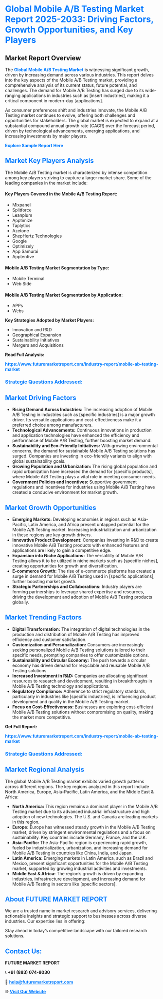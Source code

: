<h1 style="color: #007BFF;">Global Mobile A/B Testing Market Report 2025-2033: Driving Factors, Growth Opportunities, and Key Players</h1>

<section id="overview">
<h2>Market Report Overview</h2>
<p>The <a href="https://www.futuremarketreport.com/industry-report/mobile-ab-testing-market" style="color: #007BFF; text-decoration: none;"><strong>Global Mobile A/B Testing Market</strong></a> is witnessing significant growth, driven by increasing demand across various industries. This report delves into the key aspects of the Mobile A/B Testing market, providing a comprehensive analysis of its current status, future potential, and challenges. The demand for Mobile A/B Testing has surged due to its wide-ranging applications in industries such as [insert industries], making it a critical component in modern-day [applications].</p>
<p>As consumer preferences shift and industries innovate, the Mobile A/B Testing market continues to evolve, offering both challenges and opportunities for stakeholders. The global market is expected to expand at a substantial compound annual growth rate (CAGR) over the forecast period, driven by technological advancements, emerging applications, and increasing investments by major players.</p>
</section>

<section id="overview">
<p><a href="https://www.futuremarketreport.com/request-sample/reportId=52086" style="color: #007BFF; text-decoration: none;"><strong>Explore Sample Report Here</strong></a></p>
</section>

<section id="key-players">
<h2 style="color: #007BFF;">Market Key Players Analysis</h2>
<p>The Mobile A/B Testing market is characterized by intense competition among key players striving to capture a larger market share. Some of the leading companies in the market include:</p>
<h4>Key Players Covered in the Mobile A/B Testing Report:</h4>
<ul><li>Mixpanel</li><li>Splitforce</li><li>Leanplum</li><li>Apptimize</li><li>Taplytics</li><li>Azetone</li><li>ShepHertz Technologies</li><li>Google</li><li>Optimizely</li><li>App Samurai</li><li>Apptentive</li></ul>
<h4>Mobile A/B Testing Market Segmentation by Type:</h4>
<ul><li>Mobile Terminal</li><li>Web Side</li></ul>

<h4>Mobile A/B Testing Market Segmentation by Application:</h4>
<ul><li>APPs</li><li>Webs</li></ul>
<p><strong>Key Strategies Adopted by Market Players:</strong></p>
<ul>
<li>Innovation and R&D</li>
<li>Geographical Expansion</li>
<li>Sustainability Initiatives</li>
<li>Mergers and Acquisitions</li>
</ul>
</section>

<section>
<p><strong>Read Full Analysis: </strong></p><a href="https://www.futuremarketreport.com/industry-report/mobile-ab-testing-market" style="color: #007BFF; text-decoration: none;"><strong>https://www.futuremarketreport.com/industry-report/mobile-ab-testing-market</strong></a>
<h3 style="color: #007BFF;">Strategic Questions Addressed:</h3>
</section>

<section id="driving-factors">
<h2 style="color: #007BFF;">Market Driving Factors</h2>
<ul>
<li><strong>Rising Demand Across Industries:</strong> The increasing adoption of Mobile A/B Testing in industries such as [specific industries] is a major growth driver. Its versatile applications and cost-effectiveness make it a preferred choice among manufacturers.</li>
<li><strong>Technological Advancements:</strong> Continuous innovations in production and application technologies have enhanced the efficiency and performance of Mobile A/B Testing, further boosting market demand.</li>
<li><strong>Sustainability and Eco-Friendly Initiatives:</strong> With growing environmental concerns, the demand for sustainable Mobile A/B Testing solutions has surged. Companies are investing in eco-friendly variants to align with global sustainability goals.</li>
<li><strong>Growing Population and Urbanization:</strong> The rising global population and rapid urbanization have increased the demand for [specific products], where Mobile A/B Testing plays a vital role in meeting consumer needs.</li>
<li><strong>Government Policies and Incentives:</strong> Supportive government regulations and incentives for industries using Mobile A/B Testing have created a conducive environment for market growth.</li>
</ul>
</section>

<section id="growth-opportunities">
<h2 style="color: #007BFF;">Market Growth Opportunities</h2>
<ul>
<li><strong>Emerging Markets:</strong> Developing economies in regions such as Asia-Pacific, Latin America, and Africa present untapped potential for the Mobile A/B Testing market. Increasing industrialization and urbanization in these regions are key growth drivers.</li>
<li><strong>Innovative Product Development:</strong> Companies investing in R&D to create innovative Mobile A/B Testing products with enhanced features and applications are likely to gain a competitive edge.</li>
<li><strong>Expansion into Niche Applications:</strong> The versatility of Mobile A/B Testing allows it to be utilized in niche markets such as [specific niches], creating opportunities for growth and diversification.</li>
<li><strong>E-commerce Growth:</strong> The rise of e-commerce platforms has created a surge in demand for Mobile A/B Testing used in [specific applications], further boosting market growth.</li>
<li><strong>Strategic Partnerships and Collaborations:</strong> Industry players are forming partnerships to leverage shared expertise and resources, driving the development and adoption of Mobile A/B Testing products globally.</li>
</ul>
</section>

<section id="trending-factors">
<h2 style="color: #007BFF;">Market Trending Factors</h2>
<ul>
<li><strong>Digital Transformation:</strong> The integration of digital technologies in the production and distribution of Mobile A/B Testing has improved efficiency and customer satisfaction.</li>
<li><strong>Customization and Personalization:</strong> Consumers are increasingly seeking personalized Mobile A/B Testing solutions tailored to their specific needs, prompting companies to offer customizable options.</li>
<li><strong>Sustainability and Circular Economy:</strong> The push towards a circular economy has driven demand for recyclable and reusable Mobile A/B Testing solutions.</li>
<li><strong>Increased Investment in R&D:</strong> Companies are allocating significant resources to research and development, resulting in breakthroughs in Mobile A/B Testing technology and applications.</li>
<li><strong>Regulatory Compliance:</strong> Adherence to strict regulatory standards, particularly in industries like [specific industries], is influencing product development and quality in the Mobile A/B Testing market.</li>
<li><strong>Focus on Cost-Effectiveness:</strong> Businesses are exploring cost-efficient Mobile A/B Testing solutions without compromising on quality, making the market more competitive.</li>
</ul>
</section>

<section>
<p><strong>Get Full Report: </strong></p><a href="https://www.futuremarketreport.com/industry-report/mobile-ab-testing-market" style="color: #007BFF; text-decoration: none;"><strong>https://www.futuremarketreport.com/industry-report/mobile-ab-testing-market</strong></a>
<h3 style="color: #007BFF;">Strategic Questions Addressed:</h3>
</section>


<section id="regional-analysis">
<h2 style="color: #007BFF;">Market Regional Analysis</h2>
<p>The global Mobile A/B Testing market exhibits varied growth patterns across different regions. The key regions analyzed in this report include North America, Europe, Asia-Pacific, Latin America, and the Middle East & Africa:</p>
<ul>
<li><strong>North America:</strong> This region remains a dominant player in the Mobile A/B Testing market due to its advanced industrial infrastructure and high adoption of new technologies. The U.S. and Canada are leading markets in this region.</li>
<li><strong>Europe:</strong> Europe has witnessed steady growth in the Mobile A/B Testing market, driven by stringent environmental regulations and a focus on sustainability. Key countries include Germany, France, and the U.K.</li>
<li><strong>Asia-Pacific:</strong> The Asia-Pacific region is experiencing rapid growth, fueled by industrialization, urbanization, and increasing demand for Mobile A/B Testing in countries like China, India, and Japan.</li>
<li><strong>Latin America:</strong> Emerging markets in Latin America, such as Brazil and Mexico, present significant opportunities for the Mobile A/B Testing market, supported by growing industrial activities and investments.</li>
<li><strong>Middle East & Africa:</strong> The region’s growth is driven by expanding industries, infrastructure development, and increasing demand for Mobile A/B Testing in sectors like [specific sectors].</li>
</ul>
</section>

<footer>
<h2 style="color: #007BFF;">About FUTURE MARKET REPORT</h2>
<p>We are a trusted name in market research and advisory services, delivering actionable insights and strategic support to businesses across diverse industries. Our expertise lies in offering:</p>

<p>Stay ahead in today’s competitive landscape with our tailored research solutions.</p>

<h2 style="color: #007BFF;">Contact Us:</h2>
<p><strong>FUTURE MARKET REPORT</strong></p>
<p>📞 <strong>+91 (883) 074-8030</strong></p>
<p>📧 <strong><a href="mailto:help@futuremarketreport.com" style="color: #007BFF;">help@futuremarketreport.com</a></strong></p>
<p>🌐 <strong><a href="https://www.futuremarketreport.com/" style="color: #007BFF;">Visit Our Website</a></strong></p>
</footer>